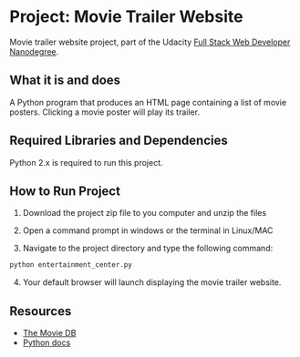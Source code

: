 # Project:  Movie Trailer Website

Movie trailer website project, part of the Udacity [Full Stack Web Developer
Nanodegree](https://www.udacity.com/course/full-stack-web-developer-nanodegree--nd004).

## What it is and does

A Python program that produces an HTML page containing a list of movie posters. Clicking a movie poster will play its trailer.


## Required Libraries and Dependencies

Python 2.x is required to run this project.

## How to Run Project

1. Download the project zip file to you computer and unzip the files 

1. Open a command prompt in windows or the terminal in Linux/MAC

1. Navigate to the project directory and type the following command:

```bash
python entertainment_center.py
```

4. Your default browser will launch displaying the movie trailer website.


## Resources
- [The Movie DB](https://www.themoviedb.org/)
- [Python docs](https://docs.python.org/2/index.html)

